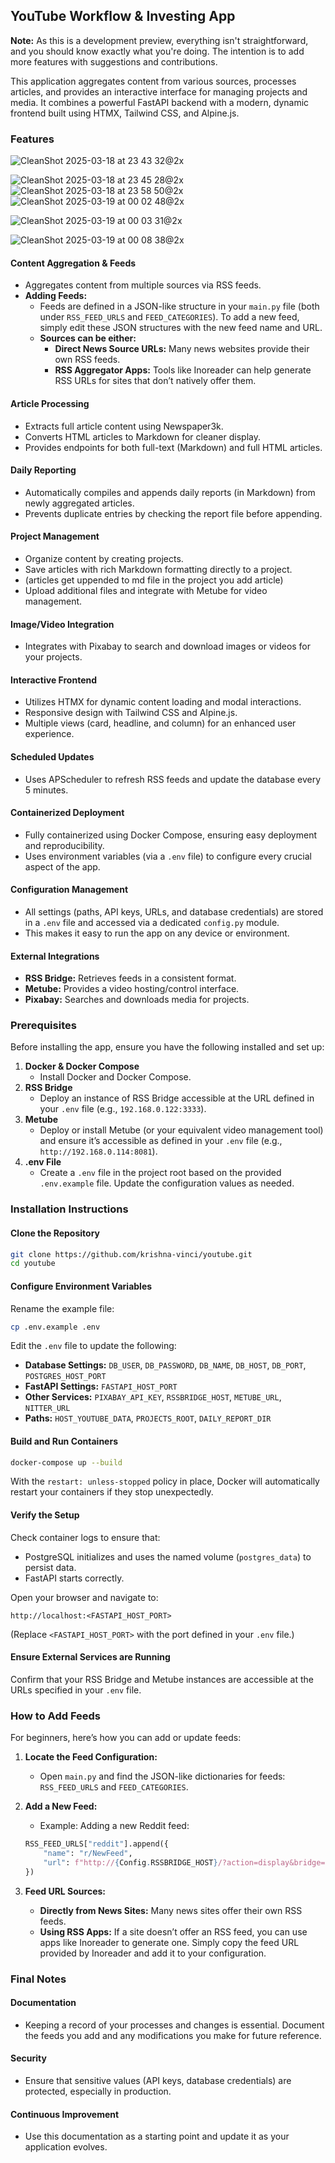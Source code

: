 ## YouTube Workflow & Investing App

**Note:** As this is a development preview, everything isn't straightforward, and you should know exactly what you're doing. The intention is to add more features with suggestions and contributions.

This application aggregates content from various sources, processes articles, and provides an interactive interface for managing projects and media. It combines a powerful FastAPI backend with a modern, dynamic frontend built using HTMX, Tailwind CSS, and Alpine.js.

### Features
![CleanShot 2025-03-18 at 23 43 32@2x](https://github.com/user-attachments/assets/4c82c6be-3613-4ba4-84b8-0cb7a08c5d74)

![CleanShot 2025-03-18 at 23 45 28@2x](https://github.com/user-attachments/assets/85df9fd8-1caf-4920-ba31-efbf063f3ed6)
![CleanShot 2025-03-18 at 23 58 50@2x](https://github.com/user-attachments/assets/91804197-d595-453d-8a85-8dfcfba099e3)
![CleanShot 2025-03-19 at 00 02 48@2x](https://github.com/user-attachments/assets/d6d69b19-bc06-4814-9e43-9238041f4521)

![CleanShot 2025-03-19 at 00 03 31@2x](https://github.com/user-attachments/assets/7144fe16-e437-47da-a9f2-480c5027033b)

![CleanShot 2025-03-19 at 00 08 38@2x](https://github.com/user-attachments/assets/4e547f0f-bce2-40f6-823e-ef8bedb10edc)


#### Content Aggregation & Feeds

- Aggregates content from multiple sources via RSS feeds.
- **Adding Feeds:**
  - Feeds are defined in a JSON-like structure in your `main.py` file (both under `RSS_FEED_URLS` and `FEED_CATEGORIES`). To add a new feed, simply edit these JSON structures with the new feed name and URL.
  - **Sources can be either:**
    - **Direct News Source URLs:** Many news websites provide their own RSS feeds.
    - **RSS Aggregator Apps:** Tools like Inoreader can help generate RSS URLs for sites that don’t natively offer them.

#### Article Processing

- Extracts full article content using Newspaper3k.
- Converts HTML articles to Markdown for cleaner display.
- Provides endpoints for both full-text (Markdown) and full HTML articles.

#### Daily Reporting

- Automatically compiles and appends daily reports (in Markdown) from newly aggregated articles.
- Prevents duplicate entries by checking the report file before appending.

#### Project Management

- Organize content by creating projects.
- Save articles with rich Markdown formatting directly to a project.
- (articles get uppended to md file in the project you add article)
- Upload additional files and integrate with Metube for video management.

#### Image/Video Integration

- Integrates with Pixabay to search and download images or videos for your projects.

#### Interactive Frontend

- Utilizes HTMX for dynamic content loading and modal interactions.
- Responsive design with Tailwind CSS and Alpine.js.
- Multiple views (card, headline, and column) for an enhanced user experience.

#### Scheduled Updates

- Uses APScheduler to refresh RSS feeds and update the database every 5 minutes.

#### Containerized Deployment

- Fully containerized using Docker Compose, ensuring easy deployment and reproducibility.
- Uses environment variables (via a `.env` file) to configure every crucial aspect of the app.

#### Configuration Management

- All settings (paths, API keys, URLs, and database credentials) are stored in a `.env` file and accessed via a dedicated `config.py` module.
- This makes it easy to run the app on any device or environment.

#### External Integrations

- **RSS Bridge:** Retrieves feeds in a consistent format.
- **Metube:** Provides a video hosting/control interface.
- **Pixabay:** Searches and downloads media for projects.

### Prerequisites

Before installing the app, ensure you have the following installed and set up:

1. **Docker & Docker Compose**
   - Install Docker and Docker Compose.
2. **RSS Bridge**
   - Deploy an instance of RSS Bridge accessible at the URL defined in your `.env` file (e.g., `192.168.0.122:3333`).
3. **Metube**
   - Deploy or install Metube (or your equivalent video management tool) and ensure it’s accessible as defined in your `.env` file (e.g., `http://192.168.0.114:8081`).
4. **.env File**
   - Create a `.env` file in the project root based on the provided `.env.example` file. Update the configuration values as needed.

### Installation Instructions

#### Clone the Repository

```bash
git clone https://github.com/krishna-vinci/youtube.git
cd youtube
```

#### Configure Environment Variables

Rename the example file:

```bash
cp .env.example .env
```

Edit the `.env` file to update the following:

- **Database Settings:** `DB_USER`, `DB_PASSWORD`, `DB_NAME`, `DB_HOST`, `DB_PORT`, `POSTGRES_HOST_PORT`
- **FastAPI Settings:** `FASTAPI_HOST_PORT`
- **Other Services:** `PIXABAY_API_KEY`, `RSSBRIDGE_HOST`, `METUBE_URL`, `NITTER_URL`
- **Paths:** `HOST_YOUTUBE_DATA`, `PROJECTS_ROOT`, `DAILY_REPORT_DIR`

#### Build and Run Containers

```bash
docker-compose up --build
```

With the `restart: unless-stopped` policy in place, Docker will automatically restart your containers if they stop unexpectedly.

#### Verify the Setup

Check container logs to ensure that:

- PostgreSQL initializes and uses the named volume (`postgres_data`) to persist data.
- FastAPI starts correctly.

Open your browser and navigate to:

```
http://localhost:<FASTAPI_HOST_PORT>
```

(Replace `<FASTAPI_HOST_PORT>` with the port defined in your `.env` file.)

#### Ensure External Services are Running

Confirm that your RSS Bridge and Metube instances are accessible at the URLs specified in your `.env` file.

### How to Add Feeds

For beginners, here’s how you can add or update feeds:

1. **Locate the Feed Configuration:**

   - Open `main.py` and find the JSON-like dictionaries for feeds: `RSS_FEED_URLS` and `FEED_CATEGORIES`.

2. **Add a New Feed:**

   - Example: Adding a new Reddit feed:

   ```python
   RSS_FEED_URLS["reddit"].append({
       "name": "r/NewFeed",
       "url": f"http://{Config.RSSBRIDGE_HOST}/?action=display&bridge=RedditBridge&context=single&r=NewFeed&f=&score=&d=hot&search=&frontend=https%3A%2F%2Fold.reddit.com&format=Atom"
   })
   ```

3. **Feed URL Sources:**

   - **Directly from News Sites:** Many news sites offer their own RSS feeds.
   - **Using RSS Apps:** If a site doesn’t offer an RSS feed, you can use apps like Inoreader to generate one. Simply copy the feed URL provided by Inoreader and add it to your configuration.

### Final Notes

#### Documentation

- Keeping a record of your processes and changes is essential. Document the feeds you add and any modifications you make for future reference.

#### Security

- Ensure that sensitive values (API keys, database credentials) are protected, especially in production.

#### Continuous Improvement

- Use this documentation as a starting point and update it as your application evolves.




